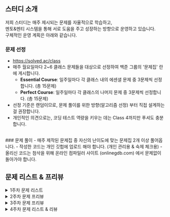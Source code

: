 ## 스터디 소개

저희 스터디는 매주 제시되는 문제를 자율적으로 학습하고,  
멘토&멘티 시스템을 통해 서로 도움을 주고 성장하는 방향으로 운영하고 있습니다.  
구체적인 운영 계획은 아래와 같습니다.

### 문제 선정
- https://solved.ac/class
- 매주 월요일마다 2~6 클래스 문제들을 대상으로 선정하여 백준 그룹의 '문제집' 란에 게시합니다.
  - **Essential Course**: 일주일마다 각 클래스 내의 에센셜 문제 중 3문제씩 선정합니다. (총 15문제)
  - **Perfect Course**: 일주일마다 각 클래스의 나머지 문제 중 3문제씩 선정합니다. (총 15문제)
- 선정 기준은 랜덤이므로, 문제 풀이를 위한 방향(알고리즘 선정) 부터 직접 설계하는걸 권장합니다.
- 개인적인 의견으로는, 코딩 테스트 역량을 키우는 데는 Class 4까지만 푸셔도 충분합니다.
<br>
### 문제 풀이
  - 매주 제작된 문제집 중 자신의 난이도에 맞는 문제집 2개 이상 풀어옵니다.
  - 작성한 코드는 개인 깃헙에 업로드 해야 합니다. (개인 관리용 & 숙제 체크용)
  - 올리신 코드는 첨삭을 위해 온라인 컴파일러 사이트 (onlinegdb.com) 에서 문제없이 돌아가야 합니다.
<br>

## 문제 리스트 & 프리뷰
<details>
<summary> 1주차 문제 리스트 </summary>
<div markdown="1">

|분류|번호|제목|링크|
|--|--|--|--|
|<img src="class/c2.svg">|1546|평균|<a href="https://www.acmicpc.net/problem/1546"> 🔗 </a>
|<img src="class/c2.svg">|11866|요세푸스 문제 0|<a href="https://www.acmicpc.net/problem/11866"> 🔗 </a>
|<img src="class/c2.svg">|2798|블랙잭|<a href="https://www.acmicpc.net/problem/2798"> 🔗 </a>
|<img src="class/c3.svg">|1620|나는야 포켓몬 마스터 이다솜|<a href="https://www.acmicpc.net/problem/1620"> 🔗 </a>
|<img src="class/c3.svg">|1927|최소 힙|<a href="https://www.acmicpc.net/problem/1927"> 🔗 </a>
|<img src="class/c3.svg">|2606|바이러스|<a href="https://www.acmicpc.net/problem/2606"> 🔗 </a>
|<img src="class/c4.svg">|1629|곱셈|<a href="https://www.acmicpc.net/problem/1629"> 🔗 </a>
|<img src="class/c4.svg">|11660|구간 합 구하기 5|<a href="https://www.acmicpc.net/problem/11660"> 🔗 </a>
|<img src="class/c4.svg">|12865|평범한 배낭|<a href="https://www.acmicpc.net/problem/12865"> 🔗 </a>
|<img src="class/c5.svg">|1463|가장 긴 증가하는 부분 수열 2|<a href="https://www.acmicpc.net/problem/1463"> 🔗 </a>
|<img src="class/c5.svg">|1074|팰린드롬?|<a href="https://www.acmicpc.net/problem/1074"> 🔗 </a>
|<img src="class/c5.svg">|9095|부분합|<a href="https://www.acmicpc.net/problem/9095"> 🔗 </a>
|<img src="class/c6.svg">|11438|LCA 2|<a href="https://www.acmicpc.net/problem/11438"> 🔗 </a>
|<img src="class/c6.svg">|13334|철로|<a href="https://www.acmicpc.net/problem/13334"> 🔗 </a>
|<img src="class/c6.svg">|5719|거의 최단 경로|<a href="https://www.acmicpc.net/problem/5719"> 🔗 </a>

</div>
</details>

<details>
<summary> 2주차 문제 프리뷰 </summary>
<div markdown="1">

## CLASS2
[1018 체스판 다시 칠하기](https://www.acmicpc.net/problem/1018)
* N,M의 제한이 50인 문제로, 최적화를 할 필요가 없는 문제입니다.
* 최적화를 요하는 문제로 아래 문제가 있습니다. (골드5)
  * [25682 체스판 다시 칠하기 2](https://www.acmicpc.net/problem/25682)

[1259 팰린드롬수](https://www.acmicpc.net/problem/1259)
* '팰린드롬'이라는 성질은 앞으로 알고리즘 문제에서 빈번하게 등장할 예정입니다.
* 팰린드롬과 관련된 아래 문제를 추천드립니다.
  * [1213 팰린드롬 만들기](https://www.acmicpc.net/problem/1213)

[2164 카드2](https://www.acmicpc.net/problem/2164)
* 이 문제도 최적화를 할 필요는 없습니다.
* 그러나, O(logN)으로 풀 수 있는 문제라는 걸 감안하면 최적화를 해보는 게 바람직해 보입니다.
  * Input이 '1044483647'일 때, Output이 '1015225470'가 나오는 코드를 작성해보세요 (비슷한 문제를 못찾음 ㅠ)


## CLASS3
[1463 1로 만들기](https://www.acmicpc.net/problem/1463)
* 접근 방법이 대개 비슷할 수 밖에 없는 문제입니다.
* 이미 정형화된 문제가 다양한 바리에이션이 있으며, 아래와 같은 문제들을 소개드립니다.
  * [12852 1로 만들기 2 (실버1)](https://www.acmicpc.net/problem/12852)
  * [27440 1로 만들기 3 (골드4)](https://www.acmicpc.net/problem/27440)

[1074 Z](https://www.acmicpc.net/problem/1074)
* 이 문제도 접근 방법이 거의 비슷할거라 생각합니다.
* 아래 문제도 함께 풀어보며 비슷하게 접근했는지 한 번 생각해보면 좋을 듯 합니다.
  * [10993 별 찍기 - 18 (골드4)](https://www.acmicpc.net/problem/10993)

[9095 1, 2, 3 더하기](https://www.acmicpc.net/problem/9095)
* 마찬가지로 바리에이션이 많은 문제입니다. (다 풀면 천재)
  * [2156 포도주 시식 (실버1)](https://www.acmicpc.net/problem/2156)
  * [12101 1, 2, 3 더하기 2](https://www.acmicpc.net/problem/12101)
  * [15988 1, 2, 3 더하기 3](https://www.acmicpc.net/problem/15988)
  * [15989 1, 2, 3 더하기 4](https://www.acmicpc.net/problem/15989)
  * [15990 1, 2, 3 더하기 5](https://www.acmicpc.net/problem/15990)
  * [15991 1, 2, 3 더하기 6](https://www.acmicpc.net/problem/15991)
  * [15992 1, 2, 3 더하기 7](https://www.acmicpc.net/problem/15992)
  * [15993 1, 2, 3 더하기 8](https://www.acmicpc.net/problem/15993)
  * [16195 1, 2, 3 더하기 9](https://www.acmicpc.net/problem/16195)

## CLASS4
[1238 파티](https://www.acmicpc.net/problem/1238)
* 그래프의 특정 이론을 응용하는 문제입니다.
* 이 문제를 쉽게 풀었거나, 다른 응용 문제가 궁금하다면 다음과 같은 문제가 있습니다.
  * [13911 집 구하기 (골드2)](https://www.acmicpc.net/problem/13911)
  * [16118 달빛 여우 (골드1, 어려움)](https://www.acmicpc.net/problem/16118)

[2206 벽 부수고 이동하기](https://www.acmicpc.net/problem/2206)
* 기초적인 4방향 탐색 문제에서, 특정 조건이 추가되면서 까다로워진 케이스입니다.
* 시리즈가 있으며, 난이도는 대체로 비슷합니다. (견우와 직녀는 조금 어려워요)
  * [14442 벽 부수고 이동하기 2](https://www.acmicpc.net/problem/14442)
  * [16933 벽 부수고 이동하기 3](https://www.acmicpc.net/problem/16933)
  * [16946 벽 부수고 이동하기 4](https://www.acmicpc.net/problem/16946)
  * [16137 견우와 직녀 (골드2)](https://www.acmicpc.net/problem/16137)

[1991 트리 순회](https://www.acmicpc.net/problem/1991)
* 트리의 전위 순회, 중위 순회, 후위 순회와 관련된 학습적인 문제입니다.
* 아마 나중에 Class5에서 더 깊게 다룰 예정이므로, 여기서는 맛만 보고 넘어갑시다

## CLASS5
[1197 최소 스패닝 트리](https://www.acmicpc.net/problem/1197)
* 선행 지식이 필요한 문제로써, 1시간 내외로 고민해보고 이론을 학습하시는 걸 추천드립니다.
* 생각해보니 제목이 MST네요 최소 스패닝 트리(이하 MST) 만드는 테크닉을 알아야 합니다.
* MST 문제는 대체로 MST 문제라는걸 스포 당하는 순간 쉬워집니다. 그래서 함부로 문제 추천은 못하겠습니다.
* 그래도 아래 기본 문제는 추천해봄직 하다고 생각했습니다.
  * [13418 학교 탐방하기 (골드3)](https://www.acmicpc.net/problem/13418)

[13460 구슬 탈출 2](https://www.acmicpc.net/problem/13460)
* 구슬탈출은 꽤 어려운 시뮬레이션 문제 중 하나로, 특히 코드 최적화가 굉장히 까다롭습니다.
* 시리즈 문제의 요구사항이 대부분 같으므로, 구슬 탈출 3, 4 부터 풀고 나머지를 제출하시면 나머지도 무난히 풀립니다.
  * [13459 구슬 탈출 1](https://www.acmicpc.net/problem/13459)
  * [15644 구슬 탈출 3](https://www.acmicpc.net/problem/15644)
  * [15653 구슬 탈출 4](https://www.acmicpc.net/problem/15653)
* 조금 쉬운 구현 문제로는 아래 문제를 추천합니다.
  * [11559 Puyo Puyo](https://www.acmicpc.net/problem/11559)

[2252 줄 세우기](https://www.acmicpc.net/problem/2252)
* 최소 스패닝 트리처럼, 그래프에서 꽤 유용한 이론 중 하나를 사용하는 문제입니다.
* 마찬가지로 1시간 내외로 고민해보고 이론을 학습하시는 걸 추천드립니다.
* 응용문제가 다른 복합적인 알고리즘과 함께 제시되는 경우가 많으므로 그냥 이론만 배우는걸 추천드립니다.

## CLASS6
[19585 전설](https://www.acmicpc.net/problem/19585)
* 응용 문제야 많지만... 제가 이 난이도 이상으로 이 알고리즘 응용 문제를 아직 못풀어봤습니다.
* JAVA 기준으로 시간 관리가 굉장히 빡빡합니다.

[2533 사회망 서비스(SNS)](https://www.acmicpc.net/problem/19585)
* 비슷한 유형으로 아래 문제가 있습니다.
  * [1135 뉴스 전하기](https://www.acmicpc.net/problem/1135)

[11280 2-SAT - 3](https://www.acmicpc.net/problem/11280)
* 이 문제의 하위 개념까지 배우고 왔다면 사실 저희 스터디에서 배울 게 딱히 없긴 해요
* 하위 개념 문제로 유명한 문제를 하나 소개해드리겠습니다. (아래꺼부터 풀고 와야 함)
  * [2150 Strongly Connected Component](https://www.acmicpc.net/problem/2150)
  * [12880 그래프 차이 최소](https://www.acmicpc.net/problem/12880)

</div>
</details>


<details>
<summary> 3주차 문제 프리뷰 </summary>
<div markdown="1">

## CLASS2
[10814 나이순 정렬](https://www.acmicpc.net/problem/10814)
* 클래식한 정렬 문제입니다. 정렬 방법을 '잘' 구현하는 건 앞으로도 도움이 되니 확실하게 익혀두시기 바랍니다.
  * [11651 좌표 정렬하기 2](https://www.acmicpc.net/problem/11651)
  * [5648 역원소 정렬](https://www.acmicpc.net/problem/5648)

[10845 큐](https://www.acmicpc.net/problem/10845)
* 더러운 구현 문제지만 한번쯤은 이런걸 해둘 필요가 있습니다.
* 명령이 들어오고 처리하는 문제에서, 각 명령을 함수화 시키는 연습을 해두면 좋습니다. 가령 아래처럼...
```
while(N--){
    cin >> s;
    if(s == "push") _push();
    if(s == "pop") _pop();
    if(s == "size") _size();
    if(s == "empty") _empty();
    if(s == "front") _front();
    if(s == "back") _back();
}
```

[11050 이항 계수 1](https://www.acmicpc.net/problem/11050)
* 아직 최적화가 필요없는 이항 계수 문제입니다.
* 이항 계수와 관련하여 최적화를 요구하는 문제가 굉장히 많으며, 그 난이도도 다양합니다.
* 여기서는 실버, 골드 수준 문제만 소개하겠습니다.
  * [11051 이항 계수 2](https://www.acmicpc.net/problem/11051)
  * [15824 너 봄에는 캡사이신이 맛있단다](https://www.acmicpc.net/problem/15824)
  * [11401 이항 계수 3](https://www.acmicpc.net/problem/11401)

## CLASS3
[1003 피보나치 함수](https://www.acmicpc.net/problem/1003)
* 피보나치도 알고리즘에서 굉장히 많이 응용되는 수열 중 하나입니다
* 비슷한 문제들을 모두 모아봤습니다 (골드 문제는 응용 & 최적화가 필요합니다)
  * [10826 피보나치 수 4](https://www.acmicpc.net/problem/10826)
  * [1788 피보나치 수의 확장](https://www.acmicpc.net/problem/1788)
  * [15624 피보나치 수 7](https://www.acmicpc.net/problem/15624)
  * [14495 피보나치 비스무리한 수열](https://www.acmicpc.net/problem/15624)
  * [17175 피보나치는 지겨웡~](https://www.acmicpc.net/problem/15624)
  * [9009 피보나치](https://www.acmicpc.net/problem/9009)
  * [11442 홀수번째 피보나치 수의 합 (골드)](https://www.acmicpc.net/problem/11442)
  * [11443 짝수번째 피보나치 수의 합 (골드)](https://www.acmicpc.net/problem/11443)
  * [11444 피보나치 수 6 (골드)](https://www.acmicpc.net/problem/11444)

[11723 집합](https://www.acmicpc.net/problem/11723)
* 딱히 적을 말이 없네요 귀찮은 구현 문제입니다.

[2630 색종이 만들기](https://www.acmicpc.net/problem/2630)
* 좋은 문제이고, 이런 유형이 코테에 종종 나옵니다. 아래 문제들도 적극 추천드립니다.
  * [17829 222-풀링](https://www.acmicpc.net/problem/17829)
  * [9097 Quad Trees](https://www.acmicpc.net/problem/9097)


## CLASS4
[1753 최단경로](https://www.acmicpc.net/problem/1753)
* 저번주 파티(1238) 문제를 풀었다면 아마 쉽게 풀었으리라 생각합니다.
* 그러므로 저번주 문제를 그대로 추천드리며, 혹시라도 다 푸신 분을 위해 문제 하나 추가하겠습니다.
  * [5529 저택](https://www.acmicpc.net/problem/5529)

[15650 N과 M(2)](https://www.acmicpc.net/problem/15650)
* 수업에서 다뤘던 문제입니다. 복습 느낌으로 아래 문제들을 풀어보세요 (다풀면 백트래킹 마스터)
  * [15649 N과 M(1)](https://www.acmicpc.net/problem/15649)
  * [15651 N과 M(3)](https://www.acmicpc.net/problem/15651)
  * [15652 N과 M(4)](https://www.acmicpc.net/problem/15652)
  * [15654 N과 M(5)](https://www.acmicpc.net/problem/15654)
  * [15655 N과 M(6)](https://www.acmicpc.net/problem/15655)
  * [15656 N과 M(7)](https://www.acmicpc.net/problem/15656)
  * [15657 N과 M(8)](https://www.acmicpc.net/problem/15657)
  * [15663 N과 M(9)](https://www.acmicpc.net/problem/15663)
  * [15664 N과 M(10)](https://www.acmicpc.net/problem/15664)
  * [15665 N과 M(11)](https://www.acmicpc.net/problem/15665)

[1918 후위 표기식](https://www.acmicpc.net/problem/1918)
* 이론으로만 배웠던 후위 표기식을 실습하는 문제입니다!
* 처음에 구현하기 정말정말 어려워요. 그래도 포기하지 말고 도전해보길 바래요


## CLASS5
[17387 선분 교차 2](https://www.acmicpc.net/problem/17387)
* 솔직히 코테에 큰 도움이 되는 문제는 아닙니다.
* 그래도 기하학 문제를 풀면 수학적 사고력이 많이 올라가니 시간이 남으면 도전해보세요
* 아래 문제는 기하학에서 주로 다루는 CCW를 소개하고 있습니다.
  * [11758 CCW](https://www.acmicpc.net/problem/11758)
  * [17386 선분 교차 1](https://www.acmicpc.net/problem/17386)
  * [12781 PIZZA ALBOLOC](https://www.acmicpc.net/problem/12781)

[12100 2048 (Easy)](https://www.acmicpc.net/problem/12100)
* 쉽지 않은 시뮬레이션 문제입니다. 구슬 탈출과 로직이 비슷해보이지만 저한테는 훨씬 더 까다로운 문제였습니다.
* Hard까지 도전...?
  * [12094 2048 (Hard)](https://www.acmicpc.net/problem/12094)

[14003 가장 긴 증가하는 부분 수열 5](https://www.acmicpc.net/problem/14003)
* 코테에서, 만약 LIS를 가장 어렵게 낸다면 이 정도 난이도가 될 듯 합니다
* 그러니까 이거 이해하고 적절히 잘 구현했다면, 앞으로 어떤 코테도 무난하게 풀 수 있을거에요
  * [3745 오름세](https://www.acmicpc.net/problem/3745)


## CLASS6
[1533 길의 개수](https://www.acmicpc.net/problem/1533)
* 단순히 구현하면 시간초과가 나기 때문에, Class 5 정도의 알고리즘을 적절히 잘 응용하는 문제입니다.
* 다시 말해서 Class 5를 풀고 오셨다면 이 문제도 충분히 푸실 수 있습니다.

[1789 찾기](https://www.acmicpc.net/problem/1786)
* 정말 유명한 kmp 알고리즘을 배우는 문제입니다.
* 1학기 수업 중에 배우는 걸로 아는데, 미리 배워두면 나중에 따라가기 훨씬 쉬워질 겁니다.
* kmp 문제들 대부분이 주제가 kmp라는 걸 아는 순간 쉬워지는 문제들이라서... 응용 문제 하나만 남겨두겠습니다.
  * [13506 카멜레온 부분 문자열](https://www.acmicpc.net/problem/13506)

[2042 구간 합 구하기](https://www.acmicpc.net/problem/2042)
* 어쩌면 Class 6 중에서 가장 쉬운 알고리즘을 배우는 문제입니다.
* 쿼리를 처리하는 이런 유형의 문제가 플래티넘 이상 문제의 10%는 차지하니, 구현 방법을 잘 숙지해둬야 나중에 응용 문제에서 헤매지 않을겁니다.
  * [14438 수열과 쿼리 17](https://www.acmicpc.net/problem/14438)
  * [11505 구간 곱 구하기](https://www.acmicpc.net/problem/11505)

</div>
</details>


<details>
<summary> 4주차 문제 리스트 & 리뷰 </summary>
<div markdown="1">

4주차 문제 리뷰 <a href="https://renecantata.notion.site/4-07811d69ab4d4a58bfd6f9292aeb812a?pvs=4"> 🔗 </a>
|분류|번호|제목|링크|
|--|--|--|--|
|<img src="class/c2.svg">|2609|최대공약수와 최소공배수|<a href="https://www.acmicpc.net/problem/2609"> 🔗 </a>
|<img src="class/c2.svg">|10866|덱|<a href="https://www.acmicpc.net/problem/10866"> 🔗 </a>
|<img src="class/c2.svg">|2751|수 정렬하기2|<a href="https://www.acmicpc.net/problem/2751"> 🔗 </a>
|<img src="class/c3.svg">|7576|토마토|<a href="https://www.acmicpc.net/problem/7576"> 🔗 </a>
|<img src="class/c3.svg">|18870|좌표 압축|<a href="https://www.acmicpc.net/problem/18870"> 🔗 </a>
|<img src="class/c3.svg">|1764|듣보잡|<a href="https://www.acmicpc.net/problem/1764"> 🔗 </a>
|<img src="class/c4.svg">|1932|정수 삼각형|<a href="https://www.acmicpc.net/problem/1932"> 🔗 </a>
|<img src="class/c4.svg">|15663|N과 M (9)|<a href="https://www.acmicpc.net/problem/15663"> 🔗 </a>
|<img src="class/c4.svg">|11725|트리의 부모 찾기|<a href="https://www.acmicpc.net/problem/11725"> 🔗 </a>
|<img src="class/c5.svg">|2166|다각형의 면적|<a href="https://www.acmicpc.net/problem/2166"> 🔗 </a>
|<img src="class/c5.svg">|1202|보석 도둑|<a href="https://www.acmicpc.net/problem/1202"> 🔗 </a>
|<img src="class/c5.svg">|1208|부분수열의 합 2|<a href="https://www.acmicpc.net/problem/1208"> 🔗 </a>
|<img src="class/c6.svg">|1725|히스토그램|<a href="https://www.acmicpc.net/problem/1725"> 🔗 </a>
|<img src="class/c6.svg">|16287|Parcel|<a href="https://www.acmicpc.net/problem/16287"> 🔗 </a>
|<img src="class/c6.svg">|2357|최솟값과 최댓값|<a href="https://www.acmicpc.net/problem/2357"> 🔗 </a>

</div>
</details>